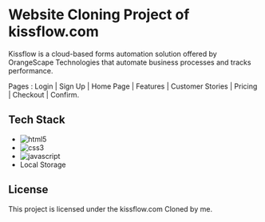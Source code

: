 # Website Cloning Project of kissflow.com


Kissflow is a cloud-based forms automation solution offered by OrangeScape Technologies that automate business processes and tracks performance.


Pages : Login | Sign Up | Home Page | Features | Customer Stories | Pricing | Checkout | Confirm.


## Tech Stack

*  <img src="https://img.shields.io/badge/HTML5-E34F26?style=for-the-badge&logo=html5&logoColor=white" alt="html5" />
*  <img src="https://img.shields.io/badge/CSS3-1572B6?style=for-the-badge&logo=css3&logoColor=white" alt="css3" />
*  <img src="https://img.shields.io/badge/JavaScript-323330?style=for-the-badge&logo=javascript&logoColor=F7DF1E" alt="javascript" />
* Local Storage





## License
This project is licensed under the kissflow.com Cloned by me.
